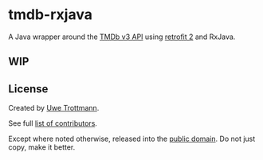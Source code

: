 # tmdb-rxjava

A Java wrapper around the [TMDb v3 API](https://developers.themoviedb.org/3) using [retrofit 2](https://square.github.io/retrofit/) and RxJava.

## WIP

## License

Created by [Uwe Trottmann](https://uwetrottmann.com).

See full [list of contributors](https://github.com/UweTrottmann/tmdb-java/graphs/contributors).

Except where noted otherwise, released into the [public domain](UNLICENSE).
Do not just copy, make it better.
